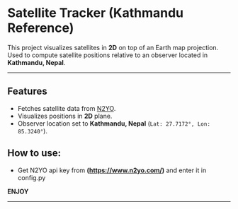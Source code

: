 # Satellite Tracker (Kathmandu Reference)

This project visualizes satellites in **2D** on top of an Earth map projection.  
Used to compute satellite positions relative to an observer located in **Kathmandu, Nepal**.

---

## Features
- Fetches satellite data from [N2YO](https://www.n2yo.com/).
- Visualizes positions in **2D** plane.
- Observer location set to **Kathmandu, Nepal** (`Lat: 27.7172°, Lon: 85.3240°`).


## How to use:
- Get N2YO api key from **(https://www.n2yo.com/)** and enter it in config.py

**ENJOY**

---

